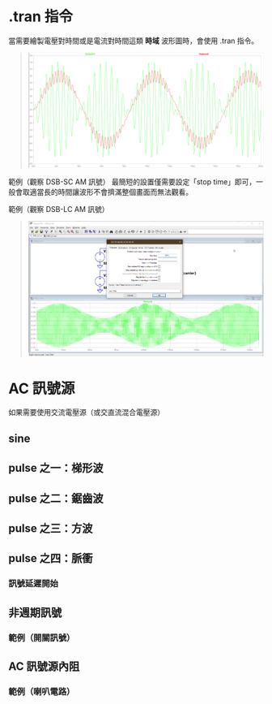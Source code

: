 # .tran 指令
當需要繪製電壓對時間或是電流對時間這類 **時域** 波形圖時，會使用 .tran 指令。
> ![image](https://github.com/bear917/ltspice-exercise/blob/main/lecture3/tran-plot.png)

範例（觀察 DSB-SC AM 訊號）
最簡短的設置僅需要設定「stop time」即可，一般會取適當長的時間讓波形不會擠滿整個畫面而無法觀看。

範例（觀察 DSB-LC AM 訊號）
> ![image](https://github.com/bear917/ltspice-exercise/blob/main/lecture3/tran-stop.png)

# AC 訊號源
如果需要使用交流電壓源（或交直流混合電壓源）
## sine
## pulse 之一：梯形波
## pulse 之二：鋸齒波
## pulse 之三：方波
## pulse 之四：脈衝
### 訊號延遲開始

## 非週期訊號

### 範例（開關訊號）

## AC 訊號源內阻

### 範例（喇叭電路） 